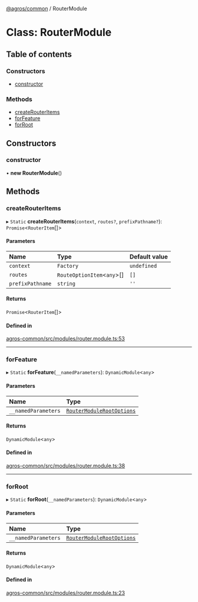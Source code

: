 [@agros/common](../index.md) / RouterModule

# Class: RouterModule

## Table of contents

### Constructors

- [constructor](RouterModule.md#constructor)

### Methods

- [createRouterItems](RouterModule.md#createrouteritems)
- [forFeature](RouterModule.md#forfeature)
- [forRoot](RouterModule.md#forroot)

## Constructors

### <a id="constructor" name="constructor"></a> constructor

• **new RouterModule**()

## Methods

### <a id="createrouteritems" name="createrouteritems"></a> createRouterItems

▸ `Static` **createRouterItems**(`context`, `routes?`, `prefixPathname?`): `Promise`<`RouterItem`[]\>

#### Parameters

| Name | Type | Default value |
| :------ | :------ | :------ |
| `context` | `Factory` | `undefined` |
| `routes` | `RouteOptionItem`<`any`\>[] | `[]` |
| `prefixPathname` | `string` | `''` |

#### Returns

`Promise`<`RouterItem`[]\>

#### Defined in

[agros-common/src/modules/router.module.ts:53](https://github.com/agrosjs/agros/blob/d727751/packages/agros-common/src/modules/router.module.ts#L53)

___

### <a id="forfeature" name="forfeature"></a> forFeature

▸ `Static` **forFeature**(`__namedParameters`): `DynamicModule`<`any`\>

#### Parameters

| Name | Type |
| :------ | :------ |
| `__namedParameters` | [`RouterModuleRootOptions`](../interfaces/RouterModuleRootOptions.md) |

#### Returns

`DynamicModule`<`any`\>

#### Defined in

[agros-common/src/modules/router.module.ts:38](https://github.com/agrosjs/agros/blob/d727751/packages/agros-common/src/modules/router.module.ts#L38)

___

### <a id="forroot" name="forroot"></a> forRoot

▸ `Static` **forRoot**(`__namedParameters`): `DynamicModule`<`any`\>

#### Parameters

| Name | Type |
| :------ | :------ |
| `__namedParameters` | [`RouterModuleRootOptions`](../interfaces/RouterModuleRootOptions.md) |

#### Returns

`DynamicModule`<`any`\>

#### Defined in

[agros-common/src/modules/router.module.ts:23](https://github.com/agrosjs/agros/blob/d727751/packages/agros-common/src/modules/router.module.ts#L23)

